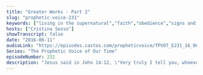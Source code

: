 ```yaml
---
title: "Greater Works - Part 2"
slug: "prophetic-voice-231"
keywords: ["living in the supernatural","faith","obedience","signs and wonders","trust in god"]
hosts: ["Cristina Sosso"]
showTranscript: false
date: "2016-06-11"
audioLink: "https://episodes.castos.com/propheticvoice/TPVOT_E231_16_06_11-12_Greater_Works_Continued.mp3"
Series: "The Prophetic Voice of Our Time"
episodeNumber: 231
description: "Jesus said in John 14:12, \"Very truly I tell you, whoever believes in me will do the works I have been doing, and they will do even greater things than these, because I am going to the Father.\""
---
```

